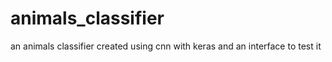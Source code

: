 # animals_classifier
an animals classifier created using cnn with keras and an interface to test it
